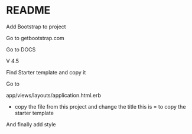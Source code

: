 # README

Add Bootstrap to project

Go to getbootstrap.com

Go to DOCS

V 4.5

Find Starter template and copy it

Go to

app/views/layouts/application.html.erb

- copy the file from this project and change the title
  this is = to copy the starter template

And finally add style
